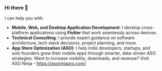### Hi there 👋

I can help you with:
- **Mobile, Web, and Desktop Application Development**: I develop cross-platform applications using **Flutter** that work seamlessly across devices.
- **Technical Consulting**: I provide expert guidance on software architecture, tech stack decisions, project planning, and more.
- **App Store Optimization (ASO)**: I help indie developers, startups, and solo founders grow their mobile apps through smarter, data-driven ASO strategies. Want to increase visibility, downloads, and revenue? Visit ASO Ninja - https://asoninjapro.com/

